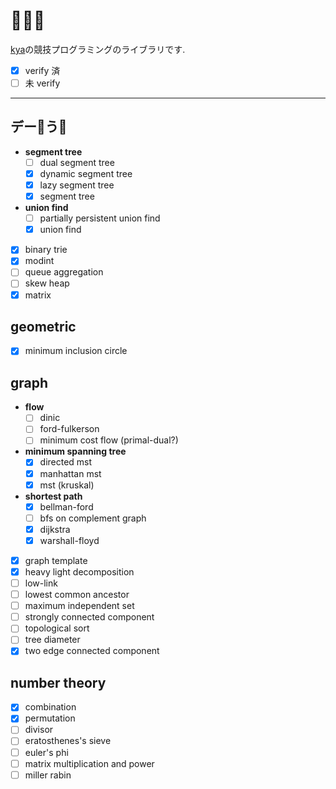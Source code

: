 # 🐙🐘🦍
[kya](https://twitter.com/kya_ski)の競技プログラミングのライブラリです. 
- [x] verify 済
- [ ] 未 verify

***

## デー🐙う🐘
- **segment tree**
  - [ ] dual segment tree
  - [x] dynamic segment tree
  - [x] lazy segment tree
  - [x] segment tree
- **union find**
  - [ ] partially persistent union find
  - [x] union find
- [x] binary trie
- [x] modint
- [ ] queue aggregation
- [ ] skew heap
- [x] matrix

## geometric
- [x] minimum inclusion circle

## graph
- **flow**
  - [ ] dinic
  - [ ] ford-fulkerson
  - [ ] minimum cost flow (primal-dual?)
- **minimum spanning tree**
  - [x] directed mst
  - [x] manhattan mst
  - [x] mst (kruskal)
- **shortest path**
  - [x] bellman-ford
  - [ ] bfs on complement graph
  - [x] dijkstra
  - [x] warshall-floyd
- [x] graph template
- [x] heavy light decomposition
- [ ] low-link
- [ ] lowest common ancestor
- [ ] maximum independent set
- [ ] strongly connected component
- [ ] topological sort
- [ ] tree diameter
- [x] two edge connected component

## number theory
- [x] combination
- [x] permutation
- [ ] divisor
- [ ] eratosthenes's sieve
- [ ] euler's phi
- [ ] matrix multiplication and power
- [ ] miller rabin
